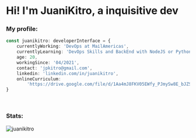 <h1>Hi! I'm JuaniKitro, a inquisitive dev</h1>

<h3>My profile:</h3>

```typescript
const juanikitro: developerInterface = {
	currentlyWorking: 'DevOps at MailAmericas',
	currentlyLearning: 'DevOps Skills and BackEnd with NodeJS or Python',
	age: 20,
	workingSince: '04/2021',
	contact: 'jpkitro@gmail.com',
	linkedin: 'linkedin.com/in/juanikitro',
	onlineCurriculum:
		'https://drive.google.com/file/d/1Aa4mJ8FKV05EWfy_PJmySw8E_bJZS5aH/view?usp=sharing',
}
```

<br />

<h3>Stats:</h3>

<p><img align="center" src="https://github-readme-stats.vercel.app/api/top-langs?username=juanikitro&show_icons=true&locale=en&layout=compact" alt="juanikitro" /></p>

